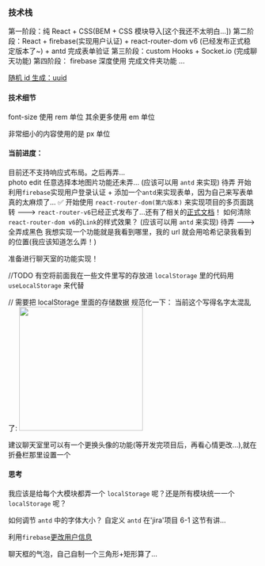 ### 技术栈

第一阶段：纯 React + CSS(BEM + CSS 模块导入[这个我还不太明白...])
第二阶段：React + firebase(实现用户认证) + react-router-dom v6 (已经发布正式稳定版本了~) + antd 完成表单验证
第三阶段：custom Hooks + Socket.io (完成聊天功能)
第四阶段： firebase 深度使用 完成文件夹功能
...

[随机 id 生成：uuid](https://www.npmjs.com/package/uuid)

#### 技术细节

font-size 使用 rem 单位
其余更多使用 em 单位

非常细小的内容使用的是 px 单位

#### 当前进度：

目前还不支持响应式布局。之后再弄...  
photo edit 任意选择本地图片功能还未弄... (应该可以用 `antd` 来实现) 待弄
开始利用`firebase`实现用户登录认证 + 添加一个`antd`来实现表单，因为自己来写表单真的太麻烦了... ✅
开始使用 `react-router-dom(第六版本)` 来实现项目的多页面跳转 ---> `react-router-v6`已经正式发布了...还有了相关的[正式文档](https://reactrouter.com/docs/en/v6)！
如何清除`react-router-dom v6`的`Link`的样式效果？ (应该可以用 `antd` 来实现) 待弄 ---> 全弄成黑色
我想实现一个功能就是我看到哪里，我的 url 就会用哈希记录我看到的位置(我应该知道怎么弄！)

准备进行聊天室的功能实现！

//TODO 有空将前面我在一些文件里写的存放进 `localStorage` 里的代码用 `useLocalStorage` 来代替

// 需要把 localStorage 里面的存储数据 规范化一下：
当前这个写得名字太混乱了: <img width="250px" src="https://cdn.jsdelivr.net/gh/Bruce-shuai/picBed@master/Screen-Shot-2021-11-16-at-6.09.55-PM.png"/>

建议聊天室里可以有一个更换头像的功能(等开发完项目后，再看心情更改...),就在折叠栏那里设置一个

#### 思考

我应该是给每个大模块都弄一个 `localStorage` 呢？还是所有模块统一一个 `localStorage` 呢？

如何调节 `antd` 中的字体大小？ 自定义 `antd` 在'jira'项目 6-1 这节有讲...

利用`firebase`[更改用户信息](https://stackoverflow.com/questions/59252529/firebase-current-user-update-phone-number)

聊天框的气泡，自己自制一个三角形+矩形算了...
